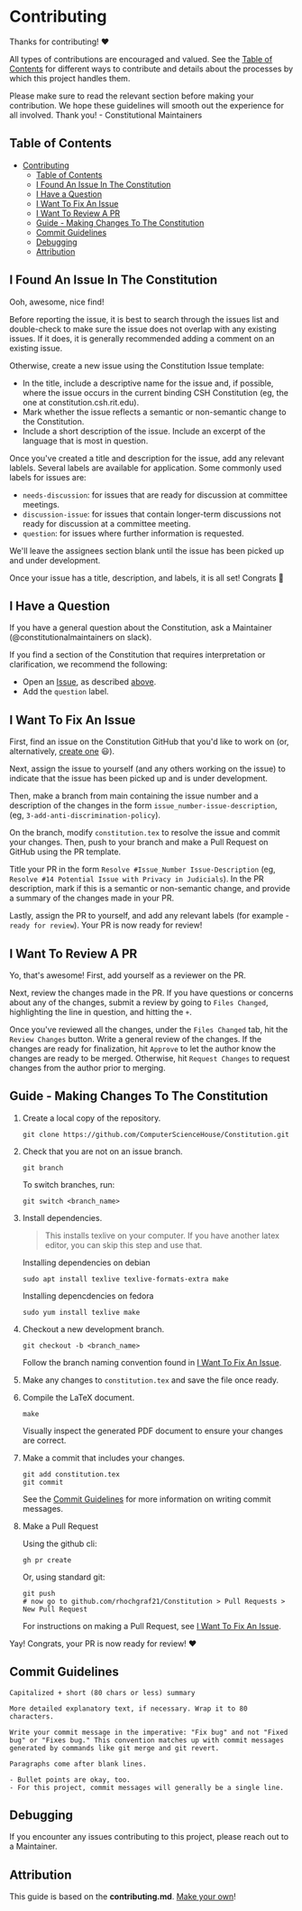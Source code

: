 # Contributing

Thanks for contributing! ❤️ 

All types of contributions are encouraged and valued. See the [Table of Contents](#table-of-contents) for different ways to contribute and details about the processes by which this project handles them. 

Please make sure to read the relevant section before making your contribution. We hope these guidelines will smooth out the experience for all involved. Thank you! - Constitutional Maintainers

## Table of Contents

- [Contributing](#contributing)
  - [Table of Contents](#table-of-contents)
  - [I Found An Issue In The Constitution](#i-found-an-issue-in-the-constitution)
  - [I Have a Question](#i-have-a-question)
  - [I Want To Fix An Issue](#i-want-to-fix-an-issue)
  - [I Want To Review A PR](#i-want-to-review-a-pr)
  - [Guide - Making Changes To The Constitution](#guide---making-changes-to-the-constitution)
  - [Commit Guidelines](#commit-guidelines)
  - [Debugging](#debugging)
  - [Attribution](#attribution)

## I Found An Issue In The Constitution

Ooh, awesome, nice find!

Before reporting the issue, it is best to search through the issues list and double-check to make sure the issue does not overlap with any existing issues. If it does, it is generally recommended adding a comment on an existing issue.

Otherwise, create a new issue using the Constitution Issue template:

- In the title, include a descriptive name for the issue and, if possible, where the issue occurs in the current binding CSH Constitution (eg, the one at constitution.csh.rit.edu).
- Mark whether the issue reflects a semantic or non-semantic change to the Constitution.
- Include a short description of the issue. Include an excerpt of the language that is most in question.

Once you've created a title and description for the issue, add any relevant lablels. Several labels are available for application. Some commonly used labels for issues are:

- `needs-discussion`: for issues that are ready for discussion at committee meetings.
- `discussion-issue`: for issues that contain longer-term discussions not ready for discussion at a committee meeting.
- `question`: for issues where further information is requested.

We'll leave the assignees section blank until the issue has been picked up and under development.

Once your issue has a title, description, and labels, it is all set! Congrats 🎉

## I Have a Question

If you have a general question about the Constitution, ask a Maintainer (@constitutionalmaintainers on slack).

If you find a section of the Constitution that requires interpretation or clarification, we recommend the following:

- Open an [Issue](/issues/new), as described [above](#i-found-an-issue-in-the-constitution).
- Add the `question` label.

## I Want To Fix An Issue

First, find an issue on the Constitution GitHub that you'd like to work on (or, alternatively, [create one](#i-found-an-issue-in-the-constitution) 😃). 

Next, assign the issue to yourself (and any others working on the issue) to indicate that the issue has been picked up and is under development.

Then, make a branch from main containing the issue number and a description of the changes in the form `issue_number-issue-description`, (eg, `3-add-anti-discrimination-policy`). 

On the branch, modify `constitution.tex` to resolve the issue and commit your changes. Then, push to your branch and make a Pull Request on GitHub using the PR template.

Title your PR in the form `Resolve #Issue_Number Issue-Description` (eg, `Resolve #14 Potential Issue with Privacy in Judicials`). In the PR description, mark if this is a semantic or non-semantic change, and provide a summary of the changes made in your PR. 

Lastly, assign the PR to yourself, and add any relevant labels (for example - `ready for review`). Your PR is now ready for review!

## I Want To Review A PR

Yo, that's awesome! First, add yourself as a reviewer on the PR.

Next, review the changes made in the PR. If you have questions or concerns about any of the changes, submit a review by going to `Files Changed`, highlighting the line in question, and hitting the `+`.

Once you've reviewed all the changes, under the `Files Changed` tab, hit the `Review Changes` button. Write a general review of the changes. If the changes are ready for finalization, hit `Approve` to let the author know the changes are ready to be merged. Otherwise, hit `Request Changes` to request changes from the author prior to merging.

## Guide - Making Changes To The Constitution

1. Create a local copy of the repository.

    ```
    git clone https://github.com/ComputerScienceHouse/Constitution.git
    ```

2. Check that you are not on an issue branch.
    
    ```
    git branch
    ```
    
    To switch branches, run:
    
    ```
    git switch <branch_name>
    ```

3. Install dependencies. 

    > This installs texlive on your computer. If you have another latex editor, you can skip this step and use that.
    
    Installing dependencies on debian
    
    ```
    sudo apt install texlive texlive-formats-extra make
    ```
    
    Installing depencdencies on fedora
    
    ```
    sudo yum install texlive make
    ```

4. Checkout a new development branch.

    ```
    git checkout -b <branch_name>
    ```

    Follow the branch naming convention found in [I Want To Fix An Issue](#i-want-to-fix-an-issue).

5. Make any changes to `constitution.tex` and save the file once ready.

6. Compile the LaTeX document. 
    
    ```
    make
    ```
    
    Visually inspect the generated PDF document to ensure your changes are correct.

7. Make a commit that includes your changes.

    ```
    git add constitution.tex
    git commit
    ```
    
    See the [Commit Guidelines](#commit-guidelines) for more information on writing commit messages. 

8. Make a Pull Request
    
    Using the github cli:
    
    ```
    gh pr create
    ```
    
    Or, using standard git:
    
    ```
    git push
    # now go to github.com/rhochgraf21/Constitution > Pull Requests > New Pull Request
    ```
    
    For instructions on making a Pull Request, see [I Want To Fix An Issue](#i-want-to-fix-an-issue).

Yay! Congrats, your PR is now ready for review! ❤️

## Commit Guidelines

```
Capitalized + short (80 chars or less) summary

More detailed explanatory text, if necessary. Wrap it to 80 characters.

Write your commit message in the imperative: "Fix bug" and not "Fixed
bug" or "Fixes bug." This convention matches up with commit messages
generated by commands like git merge and git revert.

Paragraphs come after blank lines.

- Bullet points are okay, too.
- For this project, commit messages will generally be a single line.
```

## Debugging

If you encounter any issues contributing to this project, please reach out to a Maintainer.

## Attribution
This guide is based on the **contributing.md**. [Make your own](https://contributing.md/)!